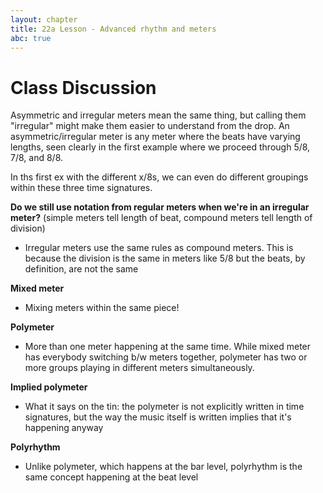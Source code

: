 ```yaml
---
layout: chapter
title: 22a Lesson - Advanced rhythm and meters
abc: true
---
```


# Class Discussion

Asymmetric and irregular meters mean the same thing, but calling them "irregular" might make them easier to understand from the drop. An asymmetric/irregular meter is any meter where the beats have varying lengths, seen clearly in the first example where we proceed through 5/8, 7/8, and 8/8.

In ths first ex with the different x/8s, we can even do different groupings within these three time signatures.

**Do we still use notation from regular meters when we're in an irregular meter?** (simple meters tell length of beat, compound meters tell length of division)
- Irregular meters use the same rules as compound meters. This is because the division is the same in meters like 5/8 but the beats, by definition, are not the same

**Mixed meter**
- Mixing meters within the same piece!

**Polymeter**
- More than one meter happening at the same time. While mixed meter has everybody switching b/w meters together, polymeter has two or more groups playing in different meters simultaneously.

**Implied polymeter**
- What it says on the tin: the polymeter is not explicitly written in time signatures, but the way the music itself is written implies that it's happening anyway

**Polyrhythm**
- Unlike polymeter, which happens at the bar level, polyrhythm is the same concept happening at the beat level
